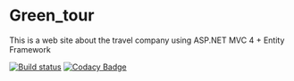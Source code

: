 # Green_tour
This is a web site about the travel company using ASP.NET MVC 4 + Entity Framework 

[![Build status](https://ci.appveyor.com/api/projects/status/8425m0vu7m2nlxl4?svg=true)](https://ci.appveyor.com/project/AlexS98/asp)
[![Codacy Badge](https://api.codacy.com/project/badge/Grade/d28facbc1c47420ea8c7437b5e30ab68)](https://www.codacy.com/app/AlexS98/Green_tour?utm_source=github.com&amp;utm_medium=referral&amp;utm_content=AlexS98/Green_tour&amp;utm_campaign=Badge_Grade)
